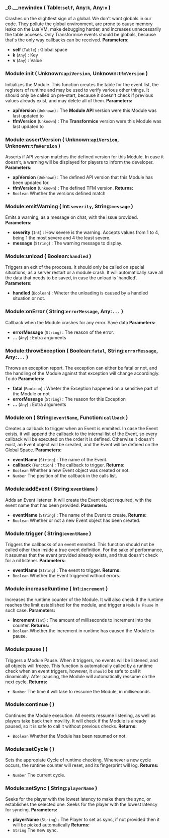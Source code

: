 ### **_G.__newindex** ( Table:`self`, Any:`k`, Any:`v` )
Crashes on the slightlest sign of a global. We don't want globals in our code. They pollute the global environment, are prone to cause memory leaks on the Lua VM, make debugging harder, and increases unnecessarily the table acceses. Only Transformice events should be globals, because that's the only way callbacks can be received.
**Parameters:**
- **self** (`Table`) : Global space
- **k** (`Any`) : Key
- **v** (`Any`) : Value


### **Module:init** ( Unknown:`apiVersion`, Unknown:`tfmVersion` )
Initializes the Module. This function creates the table for the event list, the registers of runtime and may be used to verify various other things. It should only be called on pre-start, because it doesn't check if previous values already exist, and may delete all of them.
**Parameters:**
- **apiVersion** (`Unknown`) : The **Module API** version were this Module was last updated to
- **tfmVersion** (`Unknown`) : The **Transformice** version were this Module was last updated to


### **Module:assertVersion** ( Unknown:`apiVersion`, Unknown:`tfmVersion` )
Asserts if API version matches the defined version for this Module. In case it doesn't, a warning will be displayed for players to inform the developer. 
**Parameters:**
- **apiVersion** (`Unknown`) : The defined API version that this Module has been updated for.
- **tfmVersion** (`Unknown`) : The defined TFM version.
**Returns:**
- `Boolean` Whether the versions defined match


### **Module:emitWarning** ( Int:`severity`, String:`message` )
Emits a warning, as a message on chat, with the issue provided. 
**Parameters:**
- **severity** (`Int`) : How severe is the warning. Accepts values from 1 to 4, being 1 the most severe and 4 the least severe.
- **message** (`String`) : The warning message to display.


### **Module:unload** ( Boolean:`handled` )
Triggers an exit of the proccess. It should only be called on special situations, as a server restart or a module crash. It will automatically save all the data that needs to be saved, in case the unload is 'handled'.
**Parameters:**
- **handled** (`Boolean`) : Wheter the unloading is caused by a handled situation or not.


### **Module:onError** ( String:`errorMessage`, Any:`...` )
Callback when the Module crashes for any error. Save data
**Parameters:**
- **errorMessage** (`String`) : The reason of the error.
- **...** (`Any`) : Extra arguments


### **Module:throwException** ( Boolean:`fatal`, String:`errorMessage`, Any:`...` )
Throws an exception report. The exception can either be fatal or not, and the handling of the Module against that exception will change accordingly. To do
**Parameters:**
- **fatal** (`Boolean`) : Wheter the Exception happened on a sensitive part of the Module or not
- **errorMessage** (`String`) : The reason for this Exception
- **...** (`Any`) : Extra arguments


### **Module:on** ( String:`eventName`, Function:`callback` )
Creates a callback to trigger when an Event is emmited. In case the Event exists, it will append the callback to the internal list of the Event, so every callback will be executed on the order it is defined. Otherwise it doesn't exist, an Event object will be created, and the Event will be defined on the Global Space.
**Parameters:**
- **eventName** (`String`) : The name of the Event.
- **callback** (`Function`) : The callback to trigger.
**Returns:**
- `Boolean` Whether a new Event object was created or not.
- `Number` The position of the callback in the calls list.


### **Module:addEvent** ( String:`eventName` )
Adds an Event listener. It will create the Event object required, with the event name that has been provided.
**Parameters:**
- **eventName** (`String`) : The name of the Event to create.
**Returns:**
- `Boolean` Whether or not a new Event object has been created.


### **Module:trigger** ( String:`eventName` )
Triggers the callbacks of an event emmited. This function should not be called other than inside a true event definition. For the sake of performance, it assumes that the event provided already exists, and thus doesn't check for a nil listener.
**Parameters:**
- **eventName** (`String`) : The event to trigger.
**Returns:**
- `Boolean` Whether the Event triggered without errors.


### **Module:increaseRuntime** ( Int:`increment` )
Increases the runtime counter of the Module. It will also check if the runtime reaches the limit established for the module, and trigger a `Module Pause` in such case.
**Parameters:**
- **increment** (`Int`) : The amount of milliseconds to increment into the counter.
**Returns:**
- `Boolean` Whether the increment in runtime has caused the Module to pause.


### **Module:pause** (  )
Triggers a Module Pause. When it triggers, no events will be listened, and all objects will freeze. This function is automatically called by a runtime check when an event triggers, however, it `should` be safe to call it dinamically. After pausing, the Module will automatically ressume on the next cycle.
**Returns:**
- `Number` The time it will take to ressume the Module, in milliseconds.


### **Module:continue** (  )
Continues the Module execution. All events ressume listening, as well as players take back their movility. It will check if the Module is already paused, so it is safe to call it without previous checks.
**Returns:**
- `Boolean` Whether the Module has been resumed or not.


### **Module:setCycle** (  )
Sets the appropiate Cycle of runtime checking. Whenever a new cycle occurs, the runtime counter will reset, and its fingerprint will log.
**Returns:**
- `Number` The current cycle.


### **Module:setSync** ( String:`playerName` )
Seeks for the player with the lowest latency to make them the sync, or establishes the selected one. Seeks for the player with the lowest latency for syncing.
**Parameters:**
- **playerName** (`String`) : The Player to set as sync, if not provided then it will be picked automatically
**Returns:**
- `String` The new sync.